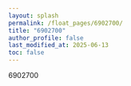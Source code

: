 ```yaml
---
layout: splash
permalink: /float_pages/6902700/
title: "6902700"
author_profile: false
last_modified_at: 2025-06-13
toc: false
---
```

 
6902700
